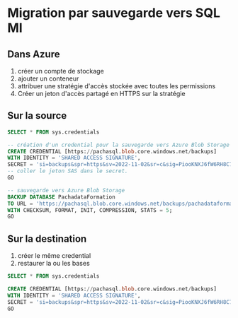 # Migration par sauvegarde vers SQL MI

## Dans Azure

1. créer un compte de stockage
1. ajouter un conteneur
1. attribuer une stratégie d'accès stockée avec toutes les permissions
1. Créer un jeton d'accès partagé en HTTPS sur la stratégie

## Sur la source

```sql
SELECT * FROM sys.credentials

-- création d'un credential pour la sauvegarde vers Azure Blob Storage
CREATE CREDENTIAL [https://pachasql.blob.core.windows.net/backups]
WITH IDENTITY = 'SHARED ACCESS SIGNATURE',  
SECRET = 'si=backups&spr=https&sv=2022-11-02&sr=c&sig=PiooKNXJ6fW6RH8C7vHhGFGzr2jyaSclh50zCE6zImY%3D';  
-- coller le jeton SAS dans le secret.
GO

-- sauvegarde vers Azure Blob Storage
BACKUP DATABASE PachadataFormation
TO URL = 'https://pachasql.blob.core.windows.net/backups/pachadataformation.bak'
WITH CHECKSUM, FORMAT, INIT, COMPRESSION, STATS = 5;
GO
```

## Sur la destination

1. créer le même credential
1. restaurer la ou les bases

```sql
SELECT * FROM sys.credentials

CREATE CREDENTIAL [https://pachasql.blob.core.windows.net/backups]
WITH IDENTITY = 'SHARED ACCESS SIGNATURE',  
SECRET = 'si=backups&spr=https&sv=2022-11-02&sr=c&sig=PiooKNXJ6fW6RH8C7vHhGFGzr2jyaSclh50zCE6zImY%3D';  
GO
```
